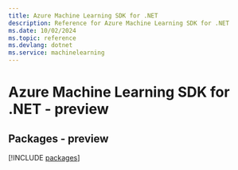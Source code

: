 ```yaml
---
title: Azure Machine Learning SDK for .NET
description: Reference for Azure Machine Learning SDK for .NET
ms.date: 10/02/2024
ms.topic: reference
ms.devlang: dotnet
ms.service: machinelearning
---
```

# Azure Machine Learning SDK for .NET - preview
## Packages - preview
[!INCLUDE [packages](machine-learning-index.md)]